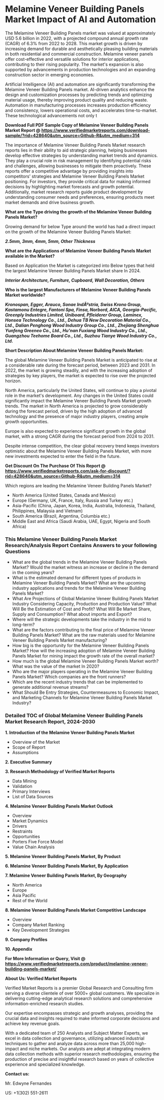 <meta name="title" content="Global Melamine Veneer Building Panels Market Impact of AI and Automation"><meta name="description" content="The Melamine Veneer Building Panels market was valued at approximately USD 5.6 billion in 2022, with a projected compound annual growth rate (CAGR) of 6.3% from 2022 t"><meta name="title" content="Melamine Veneer Building Panels Market Size, Share, Scope, Trends, Growth, Opportunities, Analysis, Forecast"><h1>Melamine Veneer Building Panels Market Impact of AI and Automation</h1><p>The Melamine Veneer Building Panels market was valued at approximately USD 5.6 billion in 2022, with a projected compound annual growth rate (CAGR) of 6.3% from 2022 to 2028. This market growth is driven by increasing demand for durable and aesthetically pleasing building materials in both residential and commercial construction. Melamine veneer panels offer cost-effective and versatile solutions for interior applications, contributing to their rising popularity. The market's expansion is also supported by advancements in production technologies and an expanding construction sector in emerging economies.</p><p>Artificial Intelligence (AI) and automation are significantly transforming the Melamine Veneer Building Panels market. AI-driven analytics enhance the design and customization processes by predicting trends and optimizing material usage, thereby improving product quality and reducing waste. Automation in manufacturing processes increases production efficiency and consistency, lowers operational costs, and accelerates time-to-market. These technological advancements not only t</p><p id="" class=""><strong>Download Full PDF Sample Copy of Melamine Veneer Building Panels Market Report @ <a href="https://www.verifiedmarketreports.com/download-sample/?rid=428640&utm_source=Github-R&utm_medium=314" target="_blank">https://www.verifiedmarketreports.com/download-sample/?rid=428640&utm_source=Github-R&utm_medium=314</a></strong></p><p>The importance of&nbsp;Melamine Veneer Building Panels Market research reports lies in their ability to aid strategic planning, helping businesses develop effective strategies by understanding market trends and dynamics. They play a crucial role in risk management by identifying potential risks and challenges, allowing businesses to mitigate them proactively. These reports offer a competitive advantage by providing insights into competitors' strategies and Melamine Veneer Building Panels Market positioning. For investors, they provide critical data for making informed decisions by highlighting market forecasts and growth potential. Additionally, market research reports guide product development by understanding consumer needs and preferences, ensuring products meet market demands and drive business growth.</p><p><strong>What are the&nbsp;Type driving the growth of the Melamine Veneer Building Panels Market?</strong></p><p id="" class="">Growing demand for below Type around the world has had a direct impact on the growth of the Melamine Veneer Building Panels Market:</p><em><strong>2.5mm, 3mm, 4mm, 5mm, Other Thickness</strong></em></p><strong>What are the&nbsp;Applications&nbsp;of Melamine Veneer Building Panels Market available in the Market?</strong></p><p id="" class="">Based on Application the Market is categorized into Below types that held the largest Melamine Veneer Building Panels Market share In 2024.</p><em><strong>Interior Architecture, Furniture, Cupboard, Wall Decoration, Others</strong></em></p><strong>Who is the largest Manufacturers of Melamine Veneer Building Panels Market worldwide?</strong></p><p><em><strong>Kronospan, Egger, Arauco, Sonae IndÃºstria, Swiss Krono Group, Kastamonu Entegre, Fantoni Spa, Finsa, Norbord, AICA, Georgia-Pacific, Greenply Industries Limited, Uniboard, Pfleiderer Group, Laminex, Honsea Technology Co., Ltd., Dehua TB New Decoration Material Co., Ltd., Dalian Penghong Wood Industry Group Co., Ltd., Zhejiang Shenghua Yunfeng Greeneo Co., Ltd., Hu'nan Fuxiang Wood Industry Co., Ltd., Guangzhou Teehome Board Co., Ltd., Suzhou Tianye Wood Industry Co., Ltd.</strong></em></p><p id="" class=""><strong>Short Description About Melamine Veneer Building Panels Market:</strong></p><p>The global Melamine Veneer Building Panels Market is anticipated to rise at a considerable rate during the forecast period, between 2023 and 2031. In 2022, the market is growing steadily, and with the increasing adoption of strategies by key players, the market is expected to rise over the projected horizon.</p><p>North America, particularly the United States, will continue to play a pivotal role in the market's development. Any changes in the United States could significantly impact the Melamine Veneer Building Panels Market growth trends. The market in North America is projected to grow considerably during the forecast period, driven by the high adoption of advanced technology and the presence of major industry players, creating ample growth opportunities.</p><p>Europe is also expected to experience significant growth in the global market, with a strong CAGR during the forecast period from 2024 to 2031.</p><p>Despite intense competition, the clear global recovery trend keeps investors optimistic about the Melamine Veneer Building Panels Market, with more new investments expected to enter the field in the future.</p><p id="" class=""><strong>Get Discount On The Purchase Of This Report @ <a href="https://www.verifiedmarketreports.com/ask-for-discount/?rid=428640&utm_source=Github-R&utm_medium=314" target="_blank">https://www.verifiedmarketreports.com/ask-for-discount/?rid=428640&utm_source=Github-R&utm_medium=314</a></strong></p>Which regions are leading the Melamine Veneer Building Panels Market?</p><ul><li>North America (United States, Canada and Mexico)</li><li>Europe (Germany, UK, France, Italy, Russia and Turkey etc.)</li><li>Asia-Pacific (China, Japan, Korea, India, Australia, Indonesia, Thailand, Philippines, Malaysia and Vietnam)</li><li>South America (Brazil, Argentina, Columbia etc.)</li><li>Middle East and Africa (Saudi Arabia, UAE, Egypt, Nigeria and South Africa)</li></ul><h3 id="" class="">This Melamine Veneer Building Panels Market Research/Analysis Report Contains Answers to your following Questions</h3><ul><li>What are the global trends in the Melamine Veneer Building Panels Market? Would the market witness an increase or decline in the demand in the coming years?</li><li>What is the estimated demand for different types of products in Melamine Veneer Building Panels Market? What are the upcoming industry applications and trends for the Melamine Veneer Building Panels Market?</li><li>What Are Projections of Global Melamine Veneer Building Panels Market Industry Considering Capacity, Production and Production Value? What Will Be the Estimation of Cost and Profit? What Will Be Market Share, Supply and Consumption? What about imports and Export?</li><li>Where will the strategic developments take the industry in the mid to long-term?</li><li>What are the factors contributing to the final price of Melamine Veneer Building Panels Market? What are the raw materials used for Melamine Veneer Building Panels Market manufacturing?</li><li>How big is the opportunity for the Melamine Veneer Building Panels Market? How will the increasing adoption of Melamine Veneer Building Panels Market for mining impact the growth rate of the overall market?</li><li>How much is the global Melamine Veneer Building Panels Market worth? What was the value of the market In 2020?</li><li>Who are the major players operating in the Melamine Veneer Building Panels Market? Which companies are the front runners?</li><li>Which are the recent industry trends that can be implemented to generate additional revenue streams?</li><li>What Should Be Entry Strategies, Countermeasures to Economic Impact, and Marketing Channels for Melamine Veneer Building Panels Market Industry?</li></ul><h3 id="" class="">Detailed TOC of Global Melamine Veneer Building Panels Market Research Report, 2024-2030</h3><p id="" class=""><strong>1. Introduction of the Melamine Veneer Building Panels Market</strong></p><ul><li>Overview of the Market</li><li>Scope of Report</li><li>Assumptions</li></ul><p id="" class=""><strong>2. Executive Summary</strong></p><p id="" class=""><strong>3. Research Methodology of Verified Market Reports</strong></p><ul><li>Data Mining</li><li>Validation</li><li>Primary Interviews</li><li>List of Data Sources</li></ul><p id="" class=""><strong>4. Melamine Veneer Building Panels Market Outlook</strong></p><ul><li>Overview</li><li>Market Dynamics</li><li>Drivers</li><li>Restraints</li><li>Opportunities</li><li>Porters Five Force Model</li><li>Value Chain Analysis</li></ul><p id="" class=""><strong>5. Melamine Veneer Building Panels Market, By Product</strong></p><p id="" class=""><strong>6. Melamine Veneer Building Panels Market, By Application</strong></p><p id="" class=""><strong>7. Melamine Veneer Building Panels Market, By Geography</strong></p><ul><li>North America</li><li>Europe</li><li>Asia Pacific</li><li>Rest of the World</li></ul><p id="" class=""><strong>8. Melamine Veneer Building Panels Market Competitive Landscape</strong></p><ul><li>Overview</li><li>Company Market Ranking</li><li>Key Development Strategies</li></ul><p id="" class=""><strong>9. Company Profiles</strong></p><p id="" class=""><strong>10. Appendix</strong></p><p id="" class=""><strong>For More Information or Query, Visit @ <a href="https://www.verifiedmarketreports.com/product/melamine-veneer-building-panels-market/" target="_blank">https://www.verifiedmarketreports.com/product/melamine-veneer-building-panels-market/</a></strong></p><p id="" class=""><strong>About Us: Verified Market Reports</strong></p><p id="" class="">Verified Market Reports is a premier Global Research and Consulting firm serving a diverse clientele of over 5000+ global customers. We specialize in delivering cutting-edge analytical research solutions and comprehensive information-enriched research studies.</p><p id="" class="">Our expertise encompasses strategic and growth analyses, providing the crucial data and insights required to make informed corporate decisions and achieve key revenue goals.</p><p id="" class="">With a dedicated team of 250 Analysts and Subject Matter Experts, we excel in data collection and governance, utilizing advanced industrial techniques to gather and analyze data across more than 25,000 high-impact and niche markets. Our analysts are adept at integrating modern data collection methods with superior research methodologies, ensuring the production of precise and insightful research based on years of collective experience and specialized knowledge.</p><p id="" class=""><strong>Contact us:</strong></p><p id="" class="">Mr. Edwyne Fernandes</p><p id="" class="">US: +1(302) 551-2611</p>